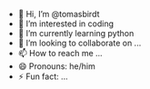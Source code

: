 - 👋 Hi, I’m @tomasbirdt
- 👀 I’m interested in coding
- 🌱 I’m currently learning python
- 💞️ I’m looking to collaborate on ...
- 📫 How to reach me ...
- 😄 Pronouns: he/him
- ⚡ Fun fact: ...

<!---
tomasbirdt/tomasbirdt is a ✨ special ✨ repository because its `README.md` (this file) appears on your GitHub profile.
You can click the Preview link to take a look at your changes.
--->
